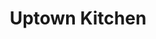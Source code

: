 ---
layout: card
category: [maker, physical]
image: /img/makers/uptownkitchen.jpg
title: Uptown Kitchen
homepage: http://uptownkitchengr.com/
---